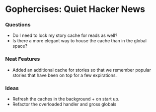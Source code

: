 # Gophercises: Quiet Hacker News

### Questions
* Do I need to lock my story cache for reads as well?
* Is there a more elegant way to house the cache than in the global space?

### Neat Features
* Added an additional cache for stories so that we remember popular stories that have been on top for a few expirations.

### Ideas
* Refresh the caches in the background + on start up.
* Refactor the overloaded handler and gross globals